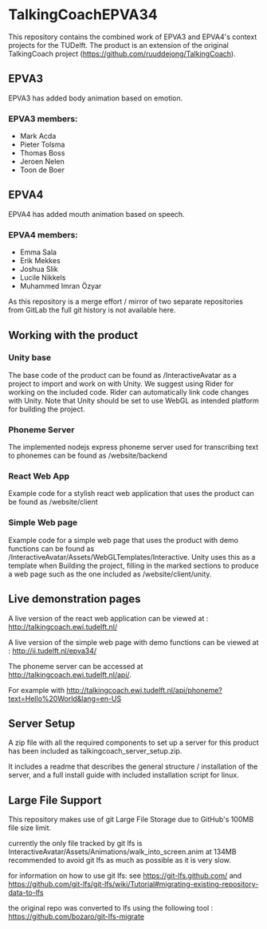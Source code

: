 # TalkingCoachEPVA34
This repository contains the combined work of EPVA3 and EPVA4's context projects for the TUDelft. 
The product is an extension of the original TalkingCoach project (https://github.com/ruuddejong/TalkingCoach).

## EPVA3 
EPVA3 has added body animation based on emotion.

### EPVA3 members:
- Mark Acda
- Pieter Tolsma
- Thomas Boss
- Jeroen Nelen
- Toon de Boer

## EPVA4
EPVA4 has added mouth animation based on speech.

### EPVA4 members:
- Emma Sala
- Erik Mekkes
- Joshua Slik
- Lucile Nikkels
- Muhammed Imran Özyar


As this repository is a merge effort / mirror of two separate repositories from GitLab the full git history is not available here.

## Working with the product
### Unity base
The base code of the product can be found as /InteractiveAvatar as a project to import and work on with Unity. We suggest using Rider for working on the included code. Rider can automatically link code changes with Unity. Note that Unity should be set to use WebGL as intended platform for building the project.
### Phoneme Server
The implemented nodejs express phoneme server used for transcribing text to phonemes can be found as /website/backend
### React Web App
Example code for a stylish react web application that uses the product can be found as /website/client
### Simple Web page
Example code for a simple web page that uses the product with demo functions can be found as /InteractiveAvatar/Assets/WebGLTemplates/Interactive. Unity uses this as a template when Building the project, filling in the marked sections to produce a web page such as the one included as /website/client/unity.

## Live demonstration pages
A live version of the react web application can be viewed at : http://talkingcoach.ewi.tudelft.nl/

A live version of the simple web page with demo functions can be viewed at : http://ii.tudelft.nl/epva34/


The phoneme server can be accessed at http://talkingcoach.ewi.tudelft.nl/api/.

For example with http://talkingcoach.ewi.tudelft.nl/api/phoneme?text=Hello%20World&lang=en-US


## Server Setup
A zip file with all the required components to set up a server for this product has been included as talkingcoach_server_setup.zip.

It includes a readme that describes the general structure / installation of the server, and a full install guide with included installation script for linux.

## Large File Support
This repository makes use of git Large File Storage due to GitHub's 100MB file size limit.

currently the only file tracked by git lfs is InteractiveAvatar/Assets/Animations/walk_into_screen.anim at 134MB
recommended to avoid git lfs as much as possible as it is very slow.

for information on how to use git lfs:
see https://git-lfs.github.com/
and https://github.com/git-lfs/git-lfs/wiki/Tutorial#migrating-existing-repository-data-to-lfs

the original repo was converted to lfs using the following tool : https://github.com/bozaro/git-lfs-migrate
